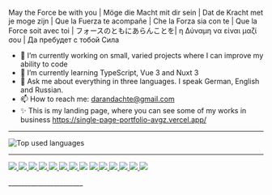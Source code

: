 
May the Force be with you | Möge die Macht mit dir sein | Dat de Kracht met je moge zijn | Que la Fuerza te acompañe | Che la Forza sia con te | Que la Force soit avec toi | フォースのともにあらんことを| η Δύναμη να είναι μαζί σου | Да пребудет с тобой Сила

- 🔭 I’m currently working on small, varied projects where I can improve my ability to code
- 🌱 I’m currently learning  TypeScript, Vue 3 and Nuxt 3
- 💬 Ask me about everything in three languages. I speak German, English and Russian.
- 📫 How to reach me: darandachte@gmail.com
- ✨ This is my landing page, where you can see some of my works in business https://single-page-portfolio-avgz.vercel.app/
_______________________

<img  src="https://github-readme-stats-sigma-five.vercel.app/api/top-langs/?username=DaranDachte&theme=react&line_height=40" alt="Top used languages" />

_______________________

  <p>    
    <a href="https://www.w3.org/html/" target="_blank"> <img src="https://img.icons8.com/color/48/000000/html-5.png"/> </a>
    <a href="https://www.w3schools.com/css/" target="_blank"> <img src="https://img.icons8.com/color/48/000000/css3.png"/> </a>
    <a href="https://sass.com" target="_blank"> <img src="https://img.icons8.com/color/48/000000/sass.png"/> </a>
  <a href="https://developer.mozilla.org/en-US/docs/Web/JavaScript" target="_blank"> <img src="https://img.icons8.com/color/48/000000/javascript.png"/> </a>
  <a href="https://www.typescriptlang.org/" target="_blank"> <img src="https://img.icons8.com/color/48/000000/typescript.png"/> </a>
   <a href="https://reactjs.org/" target="_blank"> <img src="https://img.icons8.com/office/48/000000/react.png"/> </a>    
    <a  href="https://nodejs.org" target="_blank"> <img src="https://img.icons8.com/color/48/000000/nodejs.png"/> </a> 
    <a href="https://www.mongodb.com/"><img src="https://img.icons8.com/external-tal-revivo-shadow-tal-revivo/38/000000/external-mongodb-a-cross-platform-document-oriented-database-program-logo-shadow-tal-revivo.png"/></a>
    <a  href="https://mui.com/" target="_blank"> <img src="https://img.icons8.com/color/48/000000/material-ui.png"/> </a>
    <a  href="https://redux.js.org/" target="_blank"> <img src="https://img.icons8.com/color/48/000000/redux.png"/> </a>
    <a  href="https://nuxt.com/" target="_blank"> <img src="https://img.icons8.com/?size=48&id=nvrsJYs7j9Vb&format=png"/> </a>
    <a  href="https://vuejs.org/" target="_blank"> <img src="https://img.icons8.com/?size=48&id=tbleCw0ch6QC&format=png&color=E090F0,05BDF5"/> </a>
     <a  href="https://tailwindcss.com/" target="_blank"> <img src="https://img.icons8.com/?size=48&id=4PiNHtUJVbLs&format=png"/> </a>
      <a  href="https://mantine.dev/" target="_blank"> <img src="https://avatars.githubusercontent.com/u/79146003?s=48&v=4"/> </a> 
    
 <!--<a href="https://pinia.vuejs.org/" target="_blank"> <img src="https://seeklogo.com/images/P/pinia-logo-51BF712FB0-seeklogo.com.png?width=48&height=48"/> </a>--!>

 


 
</p>


_______________________
<!--
**DaranDachte/DaranDachte** is a ✨ _special_ ✨ repository because its `README.md` (this file) appears on your GitHub profile.
### Hi there 👋
Here are some ideas to get you started:

- 🔭 I’m currently working on ...
- 🌱 I’m currently learning ...
- 👯 I’m looking to collaborate on ...
- 🤔 I’m looking for help with ...
- 💬 Ask me about ...
- 📫 How to reach me: ...
- 😄 Pronouns: ...
- ⚡ Fun fact: ...
-->
